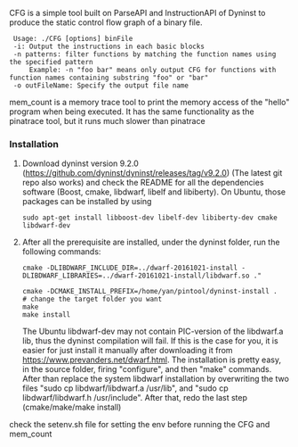 CFG is a simple tool built on ParseAPI and InstructionAPI of Dyninst to produce 
the static control flow graph of a binary file.

     Usage: ./CFG [options] binFile
     -i: Output the instructions in each basic blocks
     -n patterns: filter functions by matching the function names using the specified pattern
         Example: -n "foo bar" means only output CFG for functions with function names containing substring "foo" or "bar"
     -o outFileName: Specify the output file name

mem_count is a memory trace tool to print the memory access of the "hello" program when being executed. It has the same functionality
as the pinatrace tool, but it runs much slower than pinatrace

### Installation
1. Download dyninst version 9.2.0 (https://github.com/dyninst/dyninst/releases/tag/v9.2.0) (The latest git repo also works) and check the README for all the dependencies software (Boost, cmake, libdwarf, libelf and libiberty). On Ubuntu, those packages can be installed by using 
      
       sudo apt-get install libboost-dev libelf-dev libiberty-dev cmake libdwarf-dev

1. After all the prerequisite are installed, under the dyninst folder, run the following commands:

       cmake -DLIBDWARF_INCLUDE_DIR=../dwarf-20161021-install -DLIBDWARF_LIBRARIES=../dwarf-20161021-install/libdwarf.so ."
      
       cmake -DCMAKE_INSTALL_PREFIX=/home/yan/pintool/dyninst-install .   # change the target folder you want
       make
       make install
       
              
   The Ubuntu libdwarf-dev may not contain PIC-version of the libdwarf.a lib, thus the dyninst compilation will fail. 
   If this is the case for you, it is easier for just install it manually after downloading it from 
https://www.prevanders.net/dwarf.html. The installation is pretty easy, in the source folder, firing "configure", and then "make" commands. 
After than replace the system libdwarf installation by overwriting the two files "sudo cp libdwarf/libdwarf.a /usr/lib", and "sudo cp libdwarf/libdwarf.h /usr/include". After that, redo the last step (cmake/make/make install)

check the setenv.sh file for setting the env before running the CFG and mem_count
